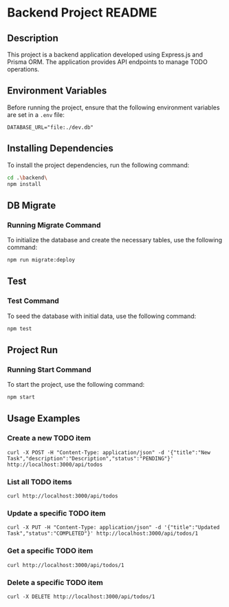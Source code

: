 # Backend Project README

## Description

This project is a backend application developed using Express.js and Prisma ORM. The application provides API endpoints to manage TODO operations.

## Environment Variables

Before running the project, ensure that the following environment variables are set in a `.env` file:

```plaintext
DATABASE_URL="file:./dev.db"
```

## Installing Dependencies

To install the project dependencies, run the following command:

```bash
cd .\backend\
npm install
```

## DB Migrate

### Running Migrate Command

To initialize the database and create the necessary tables, use the following command:

```bash
npm run migrate:deploy
```

## Test

### Test Command

To seed the database with initial data, use the following command:

```bash
npm test
```

## Project Run

### Running Start Command

To start the project, use the following command:

```bash
npm start
```

## Usage Examples

### Create a new TODO item
```plaintext
curl -X POST -H "Content-Type: application/json" -d '{"title":"New Task","description":"Description","status":"PENDING"}' http://localhost:3000/api/todos
```

### List all TODO items

```plaintext
curl http://localhost:3000/api/todos
```

### Update a specific TODO item

```plaintext
curl -X PUT -H "Content-Type: application/json" -d '{"title":"Updated Task","status":"COMPLETED"}' http://localhost:3000/api/todos/1
```

### Get a specific TODO item

```plaintext
curl http://localhost:3000/api/todos/1
```

### Delete a specific TODO item

```plaintext
curl -X DELETE http://localhost:3000/api/todos/1
```